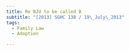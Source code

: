```yaml
---
title: Re BJU to be called B 
subtitle: "[2013] SGHC 138 / 19\_July\_2013"
tags:
  - Family Law
  - Adoption

---
```



